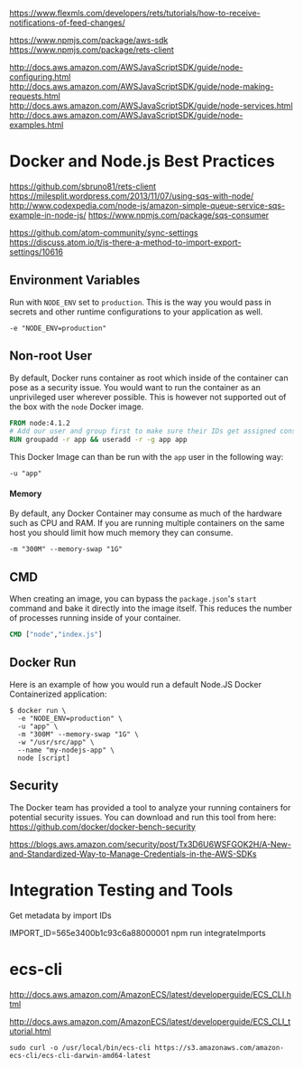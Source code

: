 https://www.flexmls.com/developers/rets/tutorials/how-to-receive-notifications-of-feed-changes/

https://www.npmjs.com/package/aws-sdk
https://www.npmjs.com/package/rets-client

http://docs.aws.amazon.com/AWSJavaScriptSDK/guide/node-configuring.html
http://docs.aws.amazon.com/AWSJavaScriptSDK/guide/node-making-requests.html
http://docs.aws.amazon.com/AWSJavaScriptSDK/guide/node-services.html
http://docs.aws.amazon.com/AWSJavaScriptSDK/guide/node-examples.html

# Docker and Node.js Best Practices

https://github.com/sbruno81/rets-client
https://milesplit.wordpress.com/2013/11/07/using-sqs-with-node/
http://www.codexpedia.com/node-js/amazon-simple-queue-service-sqs-example-in-node-js/
https://www.npmjs.com/package/sqs-consumer

https://github.com/atom-community/sync-settings
https://discuss.atom.io/t/is-there-a-method-to-import-export-settings/10616

## Environment Variables

Run with `NODE_ENV` set to `production`. This is the way you would pass in secrets and other runtime configurations to your application as well.

```
-e "NODE_ENV=production"
```

## Non-root User

By default, Docker runs container as root which inside of the container can pose as a security issue. You would want to run the container as an unprivileged user wherever possible. This is however not supported out of the box with the `node` Docker image.

```Dockerfile
FROM node:4.1.2
# Add our user and group first to make sure their IDs get assigned consistently
RUN groupadd -r app && useradd -r -g app app
```

This Docker Image can than be run with the `app` user in the following way:

```
-u "app"
```

#### Memory

By default, any Docker Container may consume as much of the hardware such as CPU and RAM. If you are running multiple containers on the same host you should limit how much memory they can consume.     

```
-m "300M" --memory-swap "1G"
```

## CMD

When creating an image, you can bypass the `package.json`'s `start` command and bake it directly into the image itself. This reduces the number of processes running inside of your container.

```Dockerfile
CMD ["node","index.js"]
```

## Docker Run

Here is an example of how you would run a default Node.JS Docker Containerized application:

```
$ docker run \
  -e "NODE_ENV=production" \
  -u "app" \
  -m "300M" --memory-swap "1G" \
  -w "/usr/src/app" \
  --name "my-nodejs-app" \
  node [script]
```

## Security

The Docker team has provided a tool to analyze your running containers for potential security issues. You can download and run this tool from here: https://github.com/docker/docker-bench-security

https://blogs.aws.amazon.com/security/post/Tx3D6U6WSFGOK2H/A-New-and-Standardized-Way-to-Manage-Credentials-in-the-AWS-SDKs

# Integration Testing and Tools

Get metadata by import IDs

IMPORT_ID=565e3400b1c93c6a88000001 npm run integrateImports

# ecs-cli

http://docs.aws.amazon.com/AmazonECS/latest/developerguide/ECS_CLI.html

http://docs.aws.amazon.com/AmazonECS/latest/developerguide/ECS_CLI_tutorial.html

`sudo curl -o /usr/local/bin/ecs-cli https://s3.amazonaws.com/amazon-ecs-cli/ecs-cli-darwin-amd64-latest`
